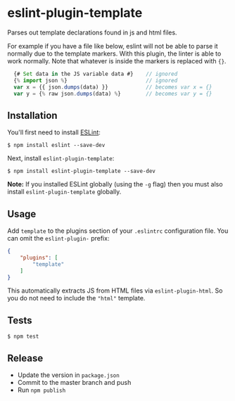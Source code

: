 # eslint-plugin-template

Parses out template declarations found in js and html files.

For example if you have a file like below, eslint will not be able to parse it
normally due to the template markers. With this plugin, the linter is able to
work normally. Note that whatever is inside the markers is replaced with `{}`.

```js
  {# Set data in the JS variable data #}    // ignored
  {% import json %}                         // ignored
  var x = {{ json.dumps(data) }}            // becomes var x = {}
  var y = {% raw json.dumps(data) %}        // becomes var y = {}
```

## Installation

You'll first need to install [ESLint](http://eslint.org):

```
$ npm install eslint --save-dev
```

Next, install `eslint-plugin-template`:

```
$ npm install eslint-plugin-template --save-dev
```

**Note:** If you installed ESLint globally (using the `-g` flag) then you must
also install `eslint-plugin-template` globally.

## Usage

Add `template` to the plugins section of your `.eslintrc` configuration file. You
can omit the `eslint-plugin-` prefix:

```json
{
    "plugins": [
        "template"
    ]
}
```

This automatically extracts JS from HTML files via `eslint-plugin-html`. So you
do not need to include the `"html"` template.

## Tests
```
$ npm test
```

## Release

- Update the version in `package.json`
- Commit to the master branch and push
- Run `npm publish`
